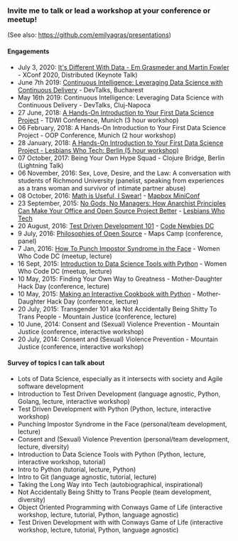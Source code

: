 ### Invite me to talk or lead a workshop at your conference or meetup!
(See also: https://github.com/emilyagras/presentations)

#### Engagements
- July 3, 2020: [It's Different With Data - Em Grasmeder and Martin Fowler ](https://www.youtube.com/watch?v=uvu3XyXU5p8) - XConf 2020, Distributed (Keynote Talk)
- June 7th 2019: [Continuous Intelligence: Leveraging Data Science with Continuous Delivery](https://myconnector.ro/speaker/devtalks-bucharest-2019/91/958) - DevTalks, Bucharest 
- May 16th 2019: Continuous Intelligence: Leveraging Data Science with Continuous Delivery - DevTalks, Cluj-Napoca
- 27 June, 2018: [A Hands-On Introduction to Your First Data Science Project](https://www.tdwi-konferenz.de/tdwi2018/programm/konferenzprogramm/sprecher-detail/emma-grasmeder.html) - TDWI Conference, Munich (3 hour workshop)
- 06 February, 2018: A Hands-On Introduction to Your First Data Science Project - OOP Conference, Munich (2 hour workshop)
- 28 January, 2018: [A Hands-On Introduction to Your First Data Science Project - Lesbians Who Tech: Berlin (5 hour workshop)](https://www.meetup.com/Lesbians-Who-Tech-Berlin/events/246750974/)
- 07 October, 2017: Being Your Own Hype Squad - Clojure Bridge, Berlin (Lightning Talk)
- 06 November, 2016: Sex, Love, Desire, and the Law: A conversation with students of Richmond University (panelist, speaking from experiences as a trans woman and survivor of intimate partner abuse)
- 08 October, 2016: [Math is Useful, I Swear!](https://github.com/emmagras/presentations/blob/master/math-is-useful-i-swear.md) - [Mapbox MiniConf](https://miniconfmapbox.splashthat.com/)
- 23 September, 2015: [No Gods, No Managers: How Anarchist Principles Can Make Your Office and Open Source Project Better](https://www.dropbox.com/s/zup9p2kqy96mrnr/anarchy-in-the-office.pdf?dl=0) - [Lesbians Who Tech](http://lesbianswhotech.org/speakers/emma-grasmeder/)
- 20 August, 2016: [Test Driven Development 101](https://github.com/emmagras/presentations/blob/master/tdd101.md) - [Code Newbies DC](http://www.meetup.com/CodeNewbie-DC/events/232956866/)
- 9 July, 2016: [Philosophies of Open Source](http://mapscamp.io/#schedule) - Maps Camp (conference, panel)
- 7 Jan, 2016: [How To Punch Impostor Syndrome in the Face](https://youtu.be/Vgoh8Kv8r7U) - Women Who Code DC (meetup, lecture)
- 16 Sept, 2015: [Introduction to Data Science Tools with Python](https://github.com/emmagras/datascience-pres) - Women Who Code DC (meetup, lecture)
- 10 May, 2015: Finding Your Own Way to Greatness - Mother-Daughter Hack Day (conference, lecture)
- 10 May, 2015: [Making an Interactive Cookbook with Python](https://github.com/emmagras/recipe-recs/blob/master/recipe_recommender.py) - Mother-Daughter Hack Day (conference, lecture)
- 20 July, 2015: Transgender 101 aka Not Accidentally Being Shitty To Trans People - Mountain Justice (conference, lecture)
- 10 June, 2014: Consent and (Sexual) Violence Prevention - Mountain Justice (conference, interactive workshop)
- 20 July, 2014: Consent and (Sexual) Violence Prevention - Mountain Justice (conference, interactive workshop)

#### Survey of topics I can talk about
- Lots of Data Science, especially as it intersects with society and Agile software development
- Introduction to Test Driven Development (language agnostic, Python, Golang, lecture, interactive workshop)
- Test Driven Development with Python (Python, lecture, interactive workshop)
- Punching Impostor Syndrome in the Face (personal/team development, lecture)
- Consent and (Sexual) Violence Prevention (personal/team development, lecture, diversity)
- Introduction to Data Science Tools with Python (Python, lecture, interactive workshop, tutorial)
- Intro to Python (tutorial, lecture, Python)
- Intro to Git (language agnostic, tutorial, lecture)
- Taking the Long Way into Tech (autobiographical, inspirational)
- Not Accidentally Being Shitty to Trans People (team development, diversity)
- Object Oriented Programming with Conways Game of Life (interactive workshop, lecture, tutorial, Python, language agnostic)
- Test Driven Development with with Conways Game of Life (interactive workshop, lecture, tutorial, Python, language agnostic)
